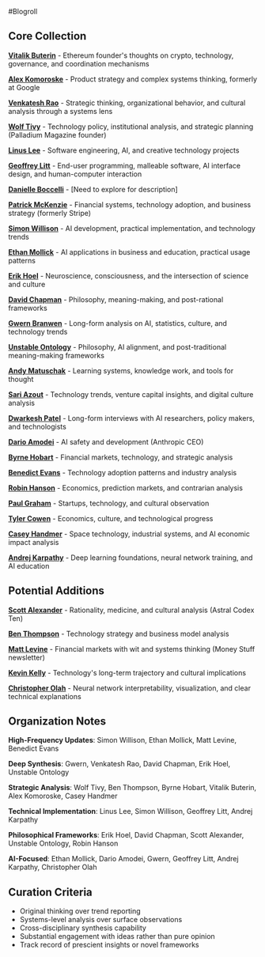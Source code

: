 #Blogroll

## Core Collection

**[Vitalik Buterin](https://vitalik.eth.limo/)** - Ethereum founder's thoughts on crypto, technology, governance, and coordination mechanisms

**[Alex Komoroske](https://komoroske.com/bits-and-bobs)** - Product strategy and complex systems thinking, formerly at Google

**[Venkatesh Rao](https://www.ribbonfarm.com/)** - Strategic thinking, organizational behavior, and cultural analysis through a systems lens

**[Wolf Tivy](https://sofiechan.com/)** - Technology policy, institutional analysis, and strategic planning (Palladium Magazine founder)

**[Linus Lee](https://thesephist.com/posts/)** - Software engineering, AI, and creative technology projects

**[Geoffrey Litt](https://www.geoffreylitt.com/)** - End-user programming, malleable software, AI interface design, and human-computer interaction

**[Danielle Boccelli](https://danielle-boccelli.medium.com/)** - [Need to explore for description]

**[Patrick McKenzie](https://www.bitsaboutmoney.com/archive/)** - Financial systems, technology adoption, and business strategy (formerly Stripe)

**[Simon Willison](https://simonwillison.net/)** - AI development, practical implementation, and technology trends

**[Ethan Mollick](https://www.oneusefulthing.org/)** - AI applications in business and education, practical usage patterns

**[Erik Hoel](https://www.theintrinsicperspective.com/)** - Neuroscience, consciousness, and the intersection of science and culture

**[David Chapman](https://meaningness.substack.com/)** - Philosophy, meaning-making, and post-rational frameworks

**[Gwern Branwen](https://gwern.net/)** - Long-form analysis on AI, statistics, culture, and technology trends

**[Unstable Ontology](https://unstableontology.com/)** - Philosophy, AI alignment, and post-traditional meaning-making frameworks

**[Andy Matuschak](https://andymatuschak.org/)** - Learning systems, knowledge work, and tools for thought

**[Sari Azout](https://sariazout.substack.com/)** - Technology trends, venture capital insights, and digital culture analysis

**[Dwarkesh Patel](https://www.dwarkeshpatel.com/)** - Long-form interviews with AI researchers, policy makers, and technologists

**[Dario Amodei](https://www.anthropic.com/news)** - AI safety and development (Anthropic CEO)

**[Byrne Hobart](https://www.thediff.co/)** - Financial markets, technology, and strategic analysis

**[Benedict Evans](https://www.ben-evans.com/)** - Technology adoption patterns and industry analysis

**[Robin Hanson](https://www.overcomingbias.com/)** - Economics, prediction markets, and contrarian analysis

**[Paul Graham](http://paulgraham.com/articles.html)** - Startups, technology, and cultural observation

**[Tyler Cowen](https://marginalrevolution.com/)** - Economics, culture, and technological progress

**[Casey Handmer](https://caseyhandmer.wordpress.com/)** - Space technology, industrial systems, and AI economic impact analysis

**[Andrej Karpathy](http://karpathy.github.io/)** - Deep learning foundations, neural network training, and AI education

## Potential Additions

**[Scott Alexander](https://slatestarcodex.substack.com/)** - Rationality, medicine, and cultural analysis (Astral Codex Ten)

**[Ben Thompson](https://stratechery.com/)** - Technology strategy and business model analysis

**[Matt Levine](https://www.bloomberg.com/opinion/authors/ARbTQlRLRjE/matthew-s-levine)** - Financial markets with wit and systems thinking (Money Stuff newsletter)

**[Kevin Kelly](https://kk.org/)** - Technology's long-term trajectory and cultural implications

**[Christopher Olah](https://colah.github.io/)** - Neural network interpretability, visualization, and clear technical explanations

## Organization Notes

**High-Frequency Updates**: Simon Willison, Ethan Mollick, Matt Levine, Benedict Evans

**Deep Synthesis**: Gwern, Venkatesh Rao, David Chapman, Erik Hoel, Unstable Ontology

**Strategic Analysis**: Wolf Tivy, Ben Thompson, Byrne Hobart, Vitalik Buterin, Alex Komoroske, Casey Handmer

**Technical Implementation**: Linus Lee, Simon Willison, Geoffrey Litt, Andrej Karpathy

**Philosophical Frameworks**: Erik Hoel, David Chapman, Scott Alexander, Unstable Ontology, Robin Hanson

**AI-Focused**: Ethan Mollick, Dario Amodei, Gwern, Geoffrey Litt, Andrej Karpathy, Christopher Olah

## Curation Criteria

- Original thinking over trend reporting
- Systems-level analysis over surface observations  
- Cross-disciplinary synthesis capability
- Substantial engagement with ideas rather than pure opinion
- Track record of prescient insights or novel frameworks
